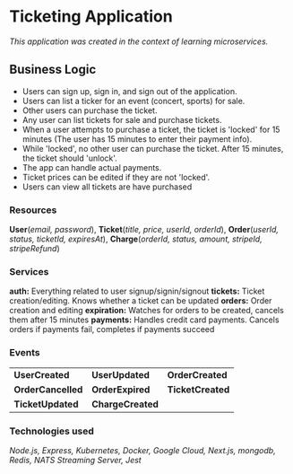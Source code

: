 # Ticketing Application

_This application was created in the context of learning microservices._

## Business Logic

- Users can sign up, sign in, and sign out of the application.
- Users can list a ticker for an event (concert, sports) for sale.
- Other users can purchase the ticket.
- Any user can list tickets for sale and purchase tickets.
- When a user attempts to purchase a ticket, the ticket is 'locked' for 15 minutes
  (The user has 15 minutes to enter their payment info).
- While 'locked', no other user can purchase the ticket. After 15 minutes, the ticket should 'unlock'.
- The app can handle actual payments.
- Ticket prices can be edited if they are not 'locked'.
- Users can view all tickets are have purchased

### Resources

**User**(_email, password_),
**Ticket**(_title, price, userId, orderId_),
**Order**(_userId, status, ticketId, expiresAt_),
**Charge**(_orderId, status, amount, stripeId, stripeRefund_)

### Services

**auth:** Everything related to user signup/signin/signout
**tickets:** Ticket creation/editing. Knows whether a ticket can be updated
**orders:** Order creation and editing
**expiration:** Watches for orders to be created, cancels them after 15 minutes
**payments:** Handles credit card payments. Cancels orders if payments fail, completes if payments succeed

### Events

|                |               |               |
| -------------- | ------------- | ------------- |
| **UserCreated**    | **UserUpdated**   | **OrderCreated**  |
| **OrderCancelled** | **OrderExpired**  | **TicketCreated** |
| **TicketUpdated**  | **ChargeCreated** |               

### Technologies used

_Node.js, Express, Kubernetes, Docker, Google Cloud, Next.js, mongodb, Redis, NATS Streaming Server, Jest_
